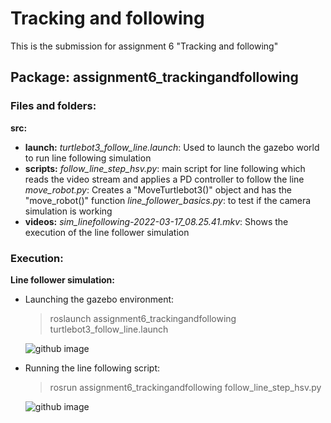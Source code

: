 # Tracking and following
This is the submission for assignment 6 "Tracking and following"

## Package: **assignment6_trackingandfollowing**

### Files and folders:
**src:**
- **launch:**
*turtlebot3_follow_line.launch*: Used to launch the gazebo world to run line following simulation
- **scripts:**
 *follow_line_step_hsv.py*: main script for line following which reads the video stream and applies a PD controller to follow the line
 *move_robot.py*: Creates a "MoveTurtlebot3()" object and has the "move_robot()" function
 *line_follower_basics.py*: to test if the camera simulation is working
- **videos:**
*sim_linefollowing-2022-03-17_08.25.41.mkv*: Shows the execution of the line follower simulation

### Execution:
**Line follower simulation:**
- Launching the gazebo environment:
	>roslaunch assignment6_trackingandfollowing turtlebot3_follow_line.launch

	![github image](https://github.com/sid25j/AuE823_Team9/blob/main/catkin_ws/src/assignment6_trackingandfollowing/src/videos/images/roslaunch_gazebo.PNG)

- Running the line following script:
	>rosrun assignment6_trackingandfollowing follow_line_step_hsv.py

	![github image](https://github.com/sid25j/AuE823_Team9/blob/main/catkin_ws/src/assignment6_trackingandfollowing/src/videos/images/sim_execution.PNG)
